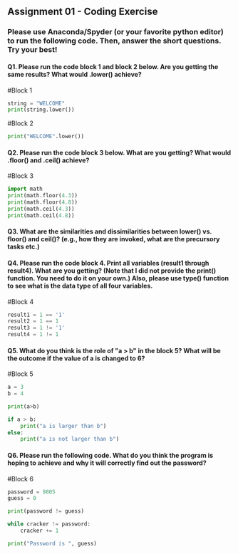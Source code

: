 

## Assignment 01 - Coding Exercise

### Please use Anaconda/Spyder (or your favorite python editor) to run the following code. Then, answer the short questions. Try your best!


#### Q1. Please run the code block 1 and block 2 below. Are you getting the same results? What would .lower() achieve?

#Block 1
```python
string = "WELCOME"
print(string.lower())
```

#Block 2
```python
print("WELCOME".lower())
```

#### Q2. Please run the code block 3 below. What are you getting? What would .floor() and .ceil() achieve?

#Block 3
```python
import math
print(math.floor(4.3))
print(math.floor(4.8))
print(math.ceil(4.3))
print(math.ceil(4.8))
```

#### Q3. What are the similarities and dissimilarities between lower() vs. floor() and ceil()? (e.g., how they are invoked, what are the precursory tasks etc.)



#### Q4. Please run the code block 4. Print all variables (result1 through result4). What are you getting? (Note that I did not provide the print() function. You need to do it on your own.) Also, please use type() function to see what is the data type of all four variables.

#Block 4
```python
result1 = 1 == '1'
result2 = 1 == 1
result3 = 1 != '1'
result4 = 1 != 1
```

#### Q5. What do you think is the role of "a > b" in the block 5? What will be the outcome if the value of a is changed to 6?

#Block 5
```python
a = 3
b = 4

print(a>b)

if a > b:
    print("a is larger than b")
else:
    print("a is not larger than b")
```

#### Q6. Please run the following code. What do you think the program is hoping to achieve and why it will correctly find out the password?
#Block 6
```python
password = 9805
guess = 0

print(password != guess)

while cracker != password:
    cracker += 1

print("Password is ", guess)
```
